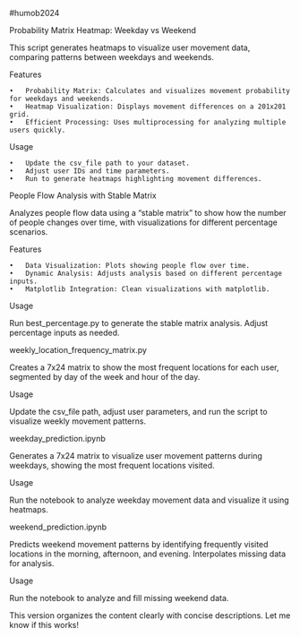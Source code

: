 #humob2024

Probability Matrix Heatmap: Weekday vs Weekend

This script generates heatmaps to visualize user movement data, comparing patterns between weekdays and weekends.

Features

	•	Probability Matrix: Calculates and visualizes movement probability for weekdays and weekends.
	•	Heatmap Visualization: Displays movement differences on a 201x201 grid.
	•	Efficient Processing: Uses multiprocessing for analyzing multiple users quickly.

Usage

	•	Update the csv_file path to your dataset.
	•	Adjust user IDs and time parameters.
	•	Run to generate heatmaps highlighting movement differences.

People Flow Analysis with Stable Matrix

Analyzes people flow data using a “stable matrix” to show how the number of people changes over time, with visualizations for different percentage scenarios.

Features

	•	Data Visualization: Plots showing people flow over time.
	•	Dynamic Analysis: Adjusts analysis based on different percentage inputs.
	•	Matplotlib Integration: Clean visualizations with matplotlib.

Usage

Run best_percentage.py to generate the stable matrix analysis. Adjust percentage inputs as needed.

weekly_location_frequency_matrix.py

Creates a 7x24 matrix to show the most frequent locations for each user, segmented by day of the week and hour of the day.

Usage

Update the csv_file path, adjust user parameters, and run the script to visualize weekly movement patterns.

weekday_prediction.ipynb

Generates a 7x24 matrix to visualize user movement patterns during weekdays, showing the most frequent locations visited.

Usage

Run the notebook to analyze weekday movement data and visualize it using heatmaps.

weekend_prediction.ipynb

Predicts weekend movement patterns by identifying frequently visited locations in the morning, afternoon, and evening. Interpolates missing data for analysis.

Usage

Run the notebook to analyze and fill missing weekend data.

This version organizes the content clearly with concise descriptions. Let me know if this works!
